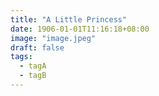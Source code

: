 ```yaml
---
title: "A Little Princess"
date: 1906-01-01T11:16:18+08:00
image: "image.jpeg"
draft: false
tags:
  - tagA
  - tagB
---
```

